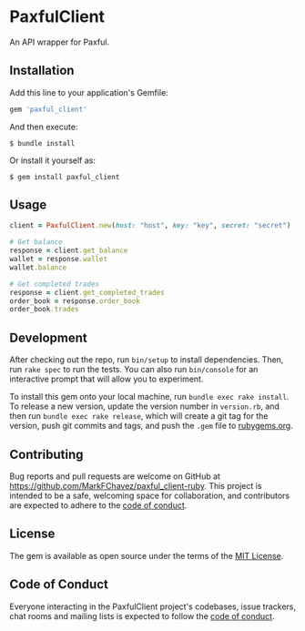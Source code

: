 # PaxfulClient

An API wrapper for Paxful.

## Installation

Add this line to your application's Gemfile:

```ruby
gem 'paxful_client'
```

And then execute:

    $ bundle install

Or install it yourself as:

    $ gem install paxful_client

## Usage

```ruby
client = PaxfulClient.new(host: "host", key: "key", secret: "secret")

# Get balance
response = client.get_balance
wallet = response.wallet
wallet.balance

# Get completed trades
response = client.get_completed_trades
order_book = response.order_book
order_book.trades
```

## Development

After checking out the repo, run `bin/setup` to install dependencies. Then, run `rake spec` to run the tests. You can also run `bin/console` for an interactive prompt that will allow you to experiment.

To install this gem onto your local machine, run `bundle exec rake install`. To release a new version, update the version number in `version.rb`, and then run `bundle exec rake release`, which will create a git tag for the version, push git commits and tags, and push the `.gem` file to [rubygems.org](https://rubygems.org).

## Contributing

Bug reports and pull requests are welcome on GitHub at https://github.com/MarkFChavez/paxful_client-ruby. This project is intended to be a safe, welcoming space for collaboration, and contributors are expected to adhere to the [code of conduct](https://github.com/MarkFChavez/paxful_client-ruby/blob/master/CODE_OF_CONDUCT.md).


## License

The gem is available as open source under the terms of the [MIT License](https://opensource.org/licenses/MIT).

## Code of Conduct

Everyone interacting in the PaxfulClient project's codebases, issue trackers, chat rooms and mailing lists is expected to follow the [code of conduct](https://github.com/MarkFChavez/paxful_client-ruby/blob/master/CODE_OF_CONDUCT.md).
